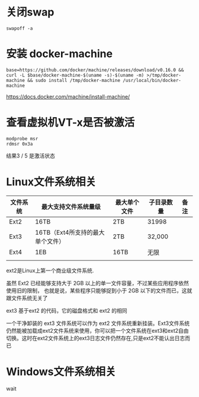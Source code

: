 # 关闭swap

```
swapoff -a
```



# 安装 docker-machine



```
base=https://github.com/docker/machine/releases/download/v0.16.0 && curl -L $base/docker-machine-$(uname -s)-$(uname -m) >/tmp/docker-machine && sudo install /tmp/docker-machine /usr/local/bin/docker-machine
```

https://docs.docker.com/machine/install-machine/

# 查看虚拟机VT-x是否被激活

```
modprobe msr
rdmsr 0x3a
```

结果3 / 5 是激活状态



# Linux文件系统相关



| 文件系统 | 最大支持文件系统量级             | 最大单个文件 | 子目录数量 | 备注 |
| -------- | -------------------------------- | ------------ | ---------- | ---- |
| Ext2     | 16TB                             | 2TB          | 31998      |      |
| Ext3     | 16TB（Ext4所支持的最大单个文件） | 2TB          | 32,000     |      |
| Ext4     | 1EB                              | 16TB         | 无限       |      |
|          |                                  |              |            |      |

ext2是Linux上第一个商业级文件系统.

虽然 Ext2 已经能够支持大于 2GB 以上的单一文件容量，不过某些应用程序依然使用旧的限制， 也就是说，某些程序只能够捉到小于 2GB 以下的文件而已，这就跟文件系统无关了

ext3 基于ext2 的代码，它的磁盘格式和 ext2 的相同

一个干净卸装的 ext3 文件系统可以作为 ext2 文件系统重新挂装。Ext3文件系统仍然能被加载成ext2文件系统来使用，你可以把一个文件系统在ext3和ext2自由切换。这时在ext2文件系统上的ext3日志文件仍然存在,只是ext2不能认出日志而已

# Windows文件系统相关

wait

